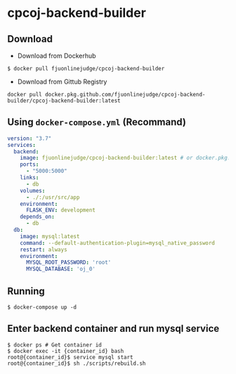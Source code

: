 # cpcoj-backend-builder

## Download
* Download from Dockerhub
```
$ docker pull fjuonlinejudge/cpcoj-backend-builder
```

* Download from Gittub Registry
```
docker pull docker.pkg.github.com/fjuonlinejudge/cpcoj-backend-builder/cpcoj-backend-builder:latest
```

## Using `docker-compose.yml` (Recommand)
```yml
version: "3.7"
services:
  backend:
    image: fjuonlinejudge/cpcoj-backend-builder:latest # or docker.pkg.github.com/fjuonlinejudge/cpcoj-backend-builder/cpcoj-backend-builder:latest
    ports: 
      - "5000:5000"
    links:
      - db
    volumes:
      - ./:/usr/src/app
    environment: 
      FLASK_ENV: development   
    depends_on:
      - db 
  db:
    image: mysql:latest
    command: --default-authentication-plugin=mysql_native_password
    restart: always
    environment:
      MYSQL_ROOT_PASSWORD: 'root'
      MYSQL_DATABASE: 'oj_0'
```

## Running

```
$ docker-compose up -d
```

## Enter backend container and run mysql service 
```
$ docker ps # Get container id
$ docker exec -it {container_id} bash
root@{container_id}$ service mysql start
root@{container_id}$ sh ./scripts/rebuild.sh
```

